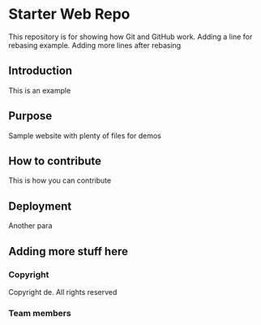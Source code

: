 # Starter Web Repo

This repository is for showing how Git and GitHub work. Adding a line for rebasing example. Adding more lines after rebasing

## Introduction
This is an example

## Purpose

Sample website with plenty of files for demos

## How to contribute

This is how you can contribute

## Deployment

Another para

## Adding more stuff here

### Copyright
Copyright de. All rights reserved

### Team members